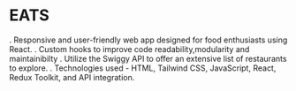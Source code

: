 # EATS
. Responsive and user-friendly web app designed for food enthusiasts using React.
. Custom hooks to improve code readability,modularity and maintainibilty
. Utilize the Swiggy API to offer an extensive list of restaurants to explore.
. Technologies used - HTML, Tailwind CSS, JavaScript, React, Redux Toolkit, and API integration.

